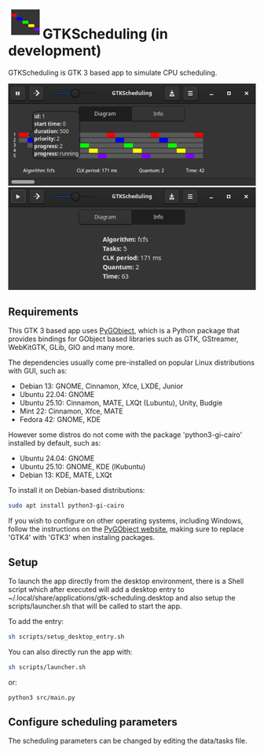 <img height="64" src="imgs/icon.png" align="left"/>

# GTKScheduling (in development)

GTKScheduling is GTK 3 based app to simulate CPU scheduling.

<p align="center" width="100%">
<img src="imgs/diagram.png">
<img src="imgs/info.png">
</p>

## Requirements
This GTK 3 based app uses [PyGObject](https://pygobject.gnome.org/), which is a Python package that provides bindings for GObject based libraries such as GTK, GStreamer, WebKitGTK, GLib, GIO and many more.

The dependencies usually come pre-installed on popular Linux distributions with GUI, such as:
- Debian 13: GNOME, Cinnamon, Xfce, LXDE, Junior
- Ubuntu 22.04: GNOME
- Ubuntu 25.10: Cinnamon, MATE, LXQt (Lubuntu), Unity, Budgie
- Mint 22: Cinnamon, Xfce, MATE
- Fedora 42: GNOME, KDE

However some distros do not come with the package 'python3-gi-cairo' installed by default, such as:
- Ubuntu 24.04: GNOME
- Ubuntu 25.10: GNOME, KDE (lKubuntu)
- Debian 13: KDE, MATE, LXQt

To install it on Debian-based distributions:
```sh
sudo apt install python3-gi-cairo
```

If you wish to configure on other operating systems, including Windows, follow the instructions on the [PyGObject website](https://pygobject.gnome.org/getting_started.html), making sure to replace 'GTK4' with 'GTK3' when instaling packages.

## Setup
To launch the app directly from the desktop environment, there is a Shell script which after executed will add a desktop entry to ~/.local/share/applications/gtk-scheduling.desktop and also setup the scripts/launcher.sh that will be called to start the app.

To add the entry:
```sh
sh scripts/setup_desktop_entry.sh
```

You can also directly run the app with:
```sh
sh scripts/launcher.sh
```
or:
```sh
python3 src/main.py
```

## Configure scheduling parameters
The scheduling parameters can be changed by editing the data/tasks file.
